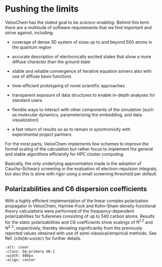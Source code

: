 # Pushing the limits

VeloxChem has the stated goal to be *science-enabling*. Behind this term there are a multitude of software requirements that we find important and strive against, including:

- coverage of dense 3D system of sizes up to and beyond 500 atoms in the quantum region

- accurate description of electronically excited states that show a more diffuse character than the ground state

- stable and reliable convergence of iterative equation solvers also with use of diffuse basis functions

- time-efficient prototyping of novel scientific approaches

- transparent exposure of data structures to enable in-depth analyses for standard users

- flexible ways to interact with other components of the simulation (such as molecular dynamics, parameterizing the embedding, and data visualization)

- a fast return of results so as to remain in synchronicity with experimental project partners

For the most parts, VeloxChem implements few schemes to improve the formal scaling of the calculation but rather focus to implement the general and stable algorithms efficiently for HPC cluster computing. 

Basically, the only underlying approximation made is the adoption of Cauchy–Schwarz screening in the evaluation of electron-repulsion integrals, but also this is done with rigor using a small screening threshold per default.

## Polarizabilities and C6 dispersion coefficients

With a highly efficient implementation of the linear complex polarization propagator in VeloxChem, Hartree–Fock and Kohn–Sham density-functional theory calculations were performed of the frequency-dependent polarizabilities for fullerenes consisting of up to 540 carbon atoms. Results for the static polarizabilities and C6 coefficients show scalings of $N^{1.2}$ and $N^{2.2}$, respectively,  thereby deviating significantly from the previously reported values obtained with use of semi-classical/empirical methods. See Ref. {cite}`Brand2021` for further details.


```{image} ../images/alpha_fullerene.png
:alt: cover
:class: bg-primary mb-1
:width: 600px
:align: center
```